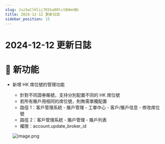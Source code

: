```yaml
---
slug: Jxz5wClHlij7K5ka00lct8HmnBb
title: 2024-12-12 更新日誌
sidebar_position: 15
---
```



# 2024-12-12 更新日誌


# 🎉 新功能

- 新增 HK 席位號的管理功能
    - 針對不同證券賬號，支持分別配置不同的 HK 席位號
    - 若所有賬戶用相同的席位號，則無需單獨配置
    - 路徑 1：客戶管理系統 - 賬戶管理 - 工單中心 - 客戶/賬戶信息 - 修改席位號
    - 路徑 2：客戶管理系統 - 賬戶管理 - 賬戶列表
    - 權限：account.update_broker_id

    ![image.png](/assets/cd03f1eda325786125ef5f6576f54abf.png)

